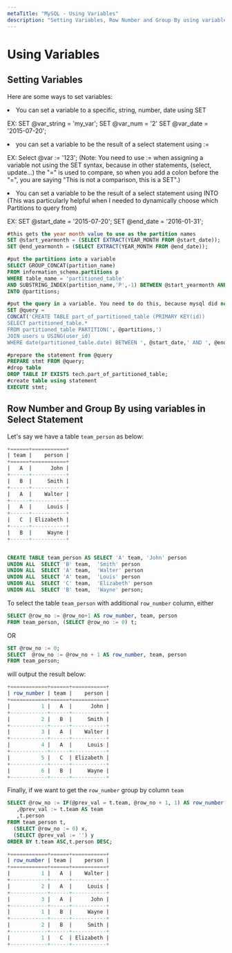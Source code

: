 ```yaml
---
metaTitle: "MySQL - Using Variables"
description: "Setting Variables, Row Number and Group By using variables in Select Statement"
---
```


# Using Variables



## Setting Variables


Here are some ways to set variables:

<li>
You can set a variable to a specific, string, number, date using SET
<p>EX: SET @var_string = 'my_var';
SET @var_num = '2'
SET @var_date = '2015-07-20';</p>
</li>
<li>
you can set a variable to be the result of a select statement using :=
<p>EX: Select @var := '123';
(Note: You need to use := when assigning a variable not using the SET syntax, because in other statements, (select, update...) the "=" is used to compare, so when you add a colon before the "=", you are saying "This is not a comparison, this is a SET".)</p>
</li>
<li>
You can set a variable to be the result of a select statement using INTO
(This was particularly helpful when I needed to dynamically choose which Partitions         to query from)
</li>

EX: SET @start_date = '2015-07-20';
SET @end_date = '2016-01-31';

```sql
#this gets the year month value to use as the partition names
SET @start_yearmonth = (SELECT EXTRACT(YEAR_MONTH FROM @start_date));
SET @end_yearmonth = (SELECT EXTRACT(YEAR_MONTH FROM @end_date));

#put the partitions into a variable
SELECT GROUP_CONCAT(partition_name)
FROM information_schema.partitions p 
WHERE table_name = 'partitioned_table'
AND SUBSTRING_INDEX(partition_name,'P',-1) BETWEEN @start_yearmonth AND @end_yearmonth
INTO @partitions;

#put the query in a variable. You need to do this, because mysql did not recognize my variable as a variable in that position. You need to concat the value of the variable together with the rest of the query and then execute it as a stmt.
SET @query =
CONCAT('CREATE TABLE part_of_partitioned_table (PRIMARY KEY(id))
SELECT partitioned_table.*
FROM partitioned_table PARTITION(', @partitions,')
JOIN users u USING(user_id)
WHERE date(partitioned_table.date) BETWEEN ', @start_date,' AND ', @end_date);

#prepare the statement from @query
PREPARE stmt FROM @query;
#drop table
DROP TABLE IF EXISTS tech.part_of_partitioned_table;
#create table using statement
EXECUTE stmt;

```



## Row Number and Group By using variables in Select Statement


Let's say we have a table `team_person` as below:

```sql
+======+===========+
| team |    person |
+======+===========+
|   A  |      John |
+------+-----------+
|   B  |     Smith |
+------+-----------+
|   A  |    Walter |
+------+-----------+
|   A  |     Louis |
+------+-----------+
|   C  | Elizabeth |
+------+-----------+
|   B  |     Wayne |
+------+-----------+


CREATE TABLE team_person AS SELECT 'A' team, 'John' person
UNION ALL  SELECT 'B' team,  'Smith' person
UNION ALL  SELECT 'A' team,  'Walter' person
UNION ALL  SELECT 'A' team,  'Louis' person
UNION ALL  SELECT 'C' team,  'Elizabeth' person
UNION ALL  SELECT 'B' team,  'Wayne' person;

```

To select the table `team_person` with additional `row_number` column, either

```sql
SELECT @row_no := @row_no+1 AS row_number, team, person
FROM team_person, (SELECT @row_no := 0) t;

```

OR

```sql
SET @row_no := 0;
SELECT  @row_no := @row_no + 1 AS row_number, team, person
FROM team_person;

```

will output the result below:

```sql
+============+======+===========+
| row_number | team |    person |
+============+======+===========+
|          1 |   A  |      John |
+------------+------+-----------+
|          2 |   B  |     Smith |
+------------+------+-----------+
|          3 |   A  |    Walter |
+------------+------+-----------+
|          4 |   A  |     Louis |
+------------+------+-----------+
|          5 |   C  | Elizabeth |
+------------+------+-----------+
|          6 |   B  |     Wayne |
+------------+------+-----------+

```

Finally, if we want to get the `row_number` group by column `team`

```sql
SELECT @row_no := IF(@prev_val = t.team, @row_no + 1, 1) AS row_number
   ,@prev_val := t.team AS team
   ,t.person  
FROM team_person t,
  (SELECT @row_no := 0) x,
  (SELECT @prev_val := '') y
ORDER BY t.team ASC,t.person DESC; 

+============+======+===========+
| row_number | team |    person |
+============+======+===========+
|          1 |   A  |    Walter |
+------------+------+-----------+
|          2 |   A  |     Louis |
+------------+------+-----------+
|          3 |   A  |      John |
+------------+------+-----------+
|          1 |   B  |     Wayne |
+------------+------+-----------+
|          2 |   B  |     Smith |
+------------+------+-----------+
|          1 |   C  | Elizabeth |
+------------+------+-----------+

```

